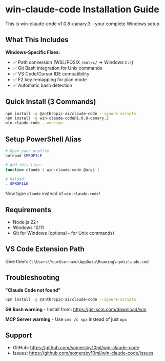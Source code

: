 # win-claude-code Installation Guide

This is win-claude-code v1.0.8-canary.3 - your complete Windows setup.

## What This Includes

**Windows-Specific Fixes:**
- ✅ Path conversion (WSL/POSIX `/mnt/c/` → Windows `C:\`)
- ✅ Git Bash integration for Unix commands
- ✅ VS Code/Cursor IDE compatibility
- ✅ F2 key remapping for plan mode
- ✅ Automatic bash detection

## Quick Install (3 Commands)

```bash
npm install -g @anthropic-ai/claude-code --ignore-scripts
npm install -g win-claude-code@1.0.8-canary.3
win-claude-code --version
```

## Setup PowerShell Alias

```powershell
# Open your profile
notepad $PROFILE

# Add this line:
function claude { win-claude-code @args }

# Reload:
. $PROFILE
```

Now type `claude` instead of `win-claude-code`!

## Requirements

- Node.js 22+
- Windows 10/11
- Git for Windows (optional - for Unix commands)

## VS Code Extension Path

Give them: `C:\Users\YourUsername\AppData\Roaming\npm\claude.cmd`

## Troubleshooting

**"Claude Code not found"**
```bash
npm install -g @anthropic-ai/claude-code --ignore-scripts
```

**Git Bash warning** - Install from: https://git-scm.com/download/win

**MCP Server warning** - Use `cmd /c npx` instead of just `npx`

## Support

- GitHub: https://github.com/somersby10ml/win-claude-code
- Issues: https://github.com/somersby10ml/win-claude-code/issues
